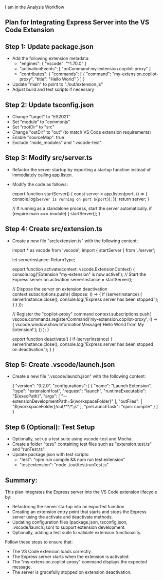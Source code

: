 I am in the Analysis Workflow

Plan for Integrating Express Server into the VS Code Extension
---------------------------------------------------------------

Step 1: Update package.json
---------------------------
- Add the following extension metadata:
  - "engines": { "vscode": "^1.70.0" }
  - "activationEvents": [ "onCommand:my-extension.copilot-proxy" ]
  - "contributes": { 
        "commands": [
            {
              "command": "my-extension.copilot-proxy",
              "title": "Hello World"
            }
        ]
    }
- Update "main" to point to "./out/extension.js"
- Adjust build and test scripts if necessary

Step 2: Update tsconfig.json
----------------------------
- Change "target" to "ES2021"
- Set "module" to "commonjs"
- Set "rootDir" to "src"
- Change "outDir" to "out" (to match VS Code extension requirements)
- Enable "sourceMap": true
- Exclude "node_modules" and ".vscode-test"

Step 3: Modify src/server.ts
----------------------------
- Refactor the server startup by exporting a startup function instead of immediately calling app.listen.
- Modify the code as follows:

  export function startServer() {
    const server = app.listen(port, () => {
      console.log(`Server is running on port ${port}`);
    });
    return server;
  }

  // If running as a standalone process, start the server automatically.
  if (require.main === module) {
    startServer();
  }

Step 4: Create src/extension.ts
-------------------------------
- Create a new file "src/extension.ts" with the following content:

  import * as vscode from 'vscode';
  import { startServer } from './server';

  let serverInstance: ReturnType<typeof startServer>;

  export function activate(context: vscode.ExtensionContext) {
    console.log('Extension "my-extension" is now active!');
    // Start the Express server on activation
    serverInstance = startServer();

    // Dispose the server on extension deactivation
    context.subscriptions.push({
      dispose: () => {
        if (serverInstance) {
          serverInstance.close();
          console.log('Express server has been stopped.');
        }
      }
    });

    // Register the "copilot-proxy" command
    context.subscriptions.push(
      vscode.commands.registerCommand('my-extension.copilot-proxy', () => {
        vscode.window.showInformationMessage('Hello World from My Extension!');
      })
    );
  }

  export function deactivate() {
    if (serverInstance) {
      serverInstance.close();
      console.log('Express server has been stopped on deactivation.');
    }
  }

Step 5: Create .vscode/launch.json
---------------------------------
- Create a new file ".vscode/launch.json" with the following content:

  {
    "version": "0.2.0",
    "configurations": [
      {
        "name": "Launch Extension",
        "type": "extensionHost",
        "request": "launch",
        "runtimeExecutable": "${execPath}",
        "args": [
          "--extensionDevelopmentPath=${workspaceFolder}"
        ],
        "outFiles": [
          "${workspaceFolder}/out/**/*.js"
        ],
        "preLaunchTask": "npm: compile"
      }
    ]
  }

Step 6 (Optional): Test Setup
----------------------------
- Optionally, set up a test suite using vscode-test and Mocha.
- Create a folder "test/" containing test files such as "extension.test.ts" and "runTest.ts".
- Update package.json with test scripts:
  - "test": "npm run compile && npm run test:extension"
  - "test:extension": "node ./out/test/runTest.js"

Summary:
----------
This plan integrates the Express server into the VS Code extension lifecycle by:
- Refactoring the server startup into an exported function.
- Creating an extension entry point that starts and stops the Express server using the activate and deactivate methods.
- Updating configuration files (package.json, tsconfig.json, .vscode/launch.json) to support extension development.
- Optionally, adding a test suite to validate extension functionality.

Follow these steps to ensure that:
- The VS Code extension loads correctly.
- The Express server starts when the extension is activated.
- The "my-extension.copilot-proxy" command displays the expected message.
- The server is gracefully stopped on extension deactivation.
